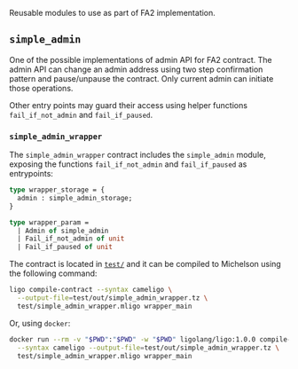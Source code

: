 Reusable modules to use as part of FA2 implementation.

## `simple_admin`

One of the possible implementations of admin API for FA2 contract.
The admin API can change an admin address using two step confirmation pattern and
pause/unpause the contract. Only current admin can initiate those operations.

Other entry points may guard their access using helper functions
`fail_if_not_admin` and `fail_if_paused`.

### `simple_admin_wrapper`

The `simple_admin_wrapper` contract includes the `simple_admin` module,
exposing the functions `fail_if_not_admin` and  `fail_if_paused` as entrypoints:

```ocaml
type wrapper_storage = {
  admin : simple_admin_storage;
}

type wrapper_param =
  | Admin of simple_admin
  | Fail_if_not_admin of unit
  | Fail_if_paused of unit
```

The contract is located in [`test/`](test/simple_admin_wrapper.mligo)
and it can be compiled to Michelson using the following command:

```bash
ligo compile-contract --syntax cameligo \
  --output-file=test/out/simple_admin_wrapper.tz \
  test/simple_admin_wrapper.mligo wrapper_main
```

Or, using `docker`:

```bash
docker run --rm -v "$PWD":"$PWD" -w "$PWD" ligolang/ligo:1.0.0 compile-contract \
  --syntax cameligo --output-file=test/out/simple_admin_wrapper.tz \
  test/simple_admin_wrapper.mligo wrapper_main
```
